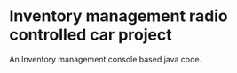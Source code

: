 # Inventory management radio controlled car project
An Inventory management console based java code.
